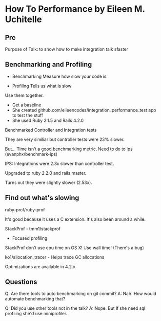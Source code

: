 # How To Performance by Eileen M. Uchitelle

## Pre
Purpose of Talk: to show how to make integration talk sfaster


## Benchmarking and Profiling
- Benchmarking
Measure how slow your code is

- Profiling
Tells us what is slow

Use them together.

- Get a baseline
- She created github.com/eileencodes/integration_performance_test app to test the stuff
- She used Ruby 2.1.5 and Rails 4.2.0

Benchmarked Controller and Integration tests

They are very similiar but controller tests were 23% slower.

But... Time isn't a good benchmarking metric. Need to do to ips (evanphx/benchmark-ips)

IPS: Integrations were 2.3x slower than controller test.

Upgraded to ruby 2.2.0 and rails master.

Turns out they were slightly slower (2.53x).

## Find out what's slowing
ruby-prof/ruby-prof

It's good because it uses a C extension. It's also been around a while.

StackProf - tmm1/stackprof
- Focused profiling

StackProf don't use cpu time on OS X! Use wall time! (There's a bug)

ko1/allocation_tracer - Helps trace GC allocations

Optimizations are available in 4.2.x.

## Questions
Q: Are there tools to auto benchmarking on git commit?
A: Nah. How would automate benchmarking that?

Q: Did you use other tools not in the talk?
A: Nope. But if she need sql profiling she'd use miniprofiler.
